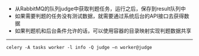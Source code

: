 
- 从RabbitMQ的队列judge中获取判题任务，运行之后，保存到result队列中
- 如果需要判题的任务没有测试数据，就需要通过系统后台的API接口去获得数据
- 如果判题机和后台条件允许的话，可以使用容器的目录映射实现判题数据共享

---

```shell script
celery -A tasks worker -l info -Q judge –n worker@judge
```
